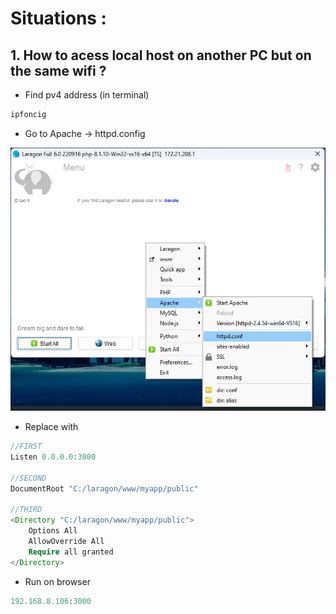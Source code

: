 Situations :
======


## 1. How to acess local host on another PC but on the same wifi ?
* Find pv4 address (in terminal)
```php
ipfoncig
```

* Go to Apache -> httpd.config

![Alt text](<picture/Laragon_Apache.png>)

* Replace with
```php
//FIRST
Listen 0.0.0.0:3000

//SECOND
DocumentRoot "C:/laragon/www/myapp/public"

//THIRD
<Directory "C:/laragon/www/myapp/public">
    Options All
    AllowOverride All
    Require all granted
</Directory>
```

* Run on browser
```php
192.168.8.106:3000
```


